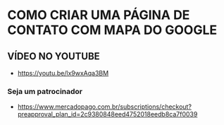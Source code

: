 # COMO CRIAR UMA PÁGINA DE CONTATO COM MAPA DO GOOGLE

## VÍDEO NO YOUTUBE

- https://youtu.be/lx9wxAqa3BM

### Seja um patrocinador

- https://www.mercadopago.com.br/subscriptions/checkout?preapproval_plan_id=2c9380848eed4752018eedb8ca7f0039
